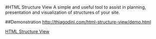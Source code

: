 #HTML Structure View
A simple and useful tool to assist in planning, presentation and visualization of structures of your site.

##Demonstration
http://thiagodini.com/html-structure-view/demo.html

[HTML Structure View](javascript:%20(function%20()%20{%20var%20htmlstructureview%20=%20document.createElement("link");%20var%20head%20=%20document.getElementsByTagName("head")[0];%20var%20link%20=%20document.getElementsByTagName("link");%20for(var%20i%20=%200;%20i%20<=%20link.length;%20i++){%20head.removeChild(link[0]);%20}%20htmlstructureview.rel%20=%20"stylesheet";%20htmlstructureview.href%20=%20"http://thiagodini.com/html-structure-view/viewer.css";%20head.appendChild(htmlstructureview);})();)

